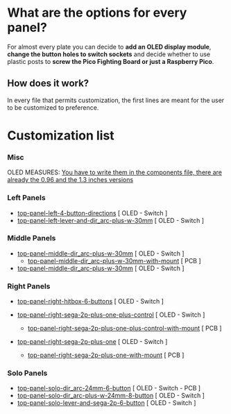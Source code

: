 # What are the options for every panel?
For almost every plate you can decide to **add an OLED display module**, **change the button holes to switch sockets** and decide whether to use plastic posts to **screw the Pico Fighting Board or just a Raspberry Pico**.

## How does it work?
In every file that permits customization, the first lines are meant for the user to be customized to preference.

# Customization list 
### Misc
OLED MEASURES: [You have to write them in the components file, there are already the 0.96 and the 1.3 inches versions](src\components.scad)


### Left Panels
- [top-panel-left-4-button-directions](src\top-panel-left-4-button-directions.scad) [ OLED - Switch ]
- [top-panel-left-lever-and-dir_arc-plus-w-30mm](src\top-panel-left-lever-and-dir_arc-plus-w-30mm.scad) [ OLED - Switch ]

### Middle Panels
- [top-panel-middle-dir_arc-plus-w-30mm](src\top-panel-middle-dir_arc-plus-w-30mm.scad) [ OLED - Switch ]
    - [top-panel-middle-dir_arc-plus-w-30mm-with-mount](src\top-panel-middle-dir_arc-plus-w-30mm-with-mount.scad) [ PCB ]
- [top-panel-middle-dir_arc-plus-w-30mm](src\top-panel-middle-dir_arc-plus-w-30mm.scad) [ OLED - Switch ]

### Right Panels
- [top-panel-right-hitbox-6-buttons](src\top-panel-right-hitbox-6-buttons.scad) [ OLED - Switch ]

- [top-panel-right-sega-2p-plus-one-plus-control](src\top-panel-right-sega-2p-plus-one-plus-control.scad) [ OLED - Switch ]
    - [top-panel-right-sega-2p-plus-one-plus-control-with-mount](src\top-panel-right-sega-2p-plus-one-plus-control-with-mount.scad) [ PCB ]

- [top-panel-right-sega-2p-plus-one](src\top-panel-right-sega-2p-plus-one.scad) [ OLED - Switch ]
    - [top-panel-right-sega-2p-plus-one-with-mount](src\top-panel-right-sega-2p-plus-one-with-mount.scad) [ PCB ]

### Solo Panels
- [top-panel-solo-dir_arc-24mm-6-button](src\top-panel-solo-dir_arc-24mm-6-button.scad) [ OLED - Switch - PCB ]
- [top-panel-solo-dir_arc-plus-w-24mm-8-button](src\top-panel-solo-dir_arc-plus-w-24mm-8-button.scad) [ OLED - Switch ]
- [top-panel-solo-lever-and-sega-2p-6-button](src\top-panel-solo-lever-and-sega-2p-6-button.scad) [ OLED - Switch ]

